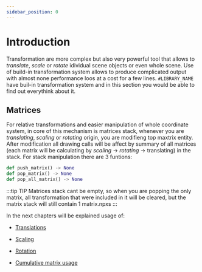 ```yaml
---
sidebar_position: 0
---
```


# Introduction

Transformation are more complex but also very powerful tool that allows to _translate_, _scale_ or _rotate_ idividual scene objects or even whole scene. Use of build-in transformation system allows to produce complicated output with almost none performance loos at a cost for a few lines. `#LIBRARY_NAME` have buil-in transformation system and in this section you would be able to find out everythink about it.

## Matrices

For relative transformations and easier manipulation of whole coordinate system, in core of this mechanism is matrices stack, whenever you are _translating_, _scaling_ or _rotating_ origin, you are modifieng top maxtrix entity. After modification all drawing calls will be affect by summary of all matrices (each matrix will be calculating by _scaling_ -> _rotating_ -> translating) in the stack. For stack manipulation there are 3 funtions:

```python
def push_matrix() -> None
def pop_matrix() -> None
def pop_all_matrix() -> None
```

:::tip TIP
Matrices stack cant be empty, so when you are popping the only matrix, all transformation that were included in it will be cleared, but the matrix stack will still contain 1 matrix.npxs
:::

In the next chapters will be explained usage of:

- [Translations](./translations)

- [Scaling](./scaling)

- [Rotation](./rotation.md)

- [Cumulative matrix usage](./cumul-transformation)
